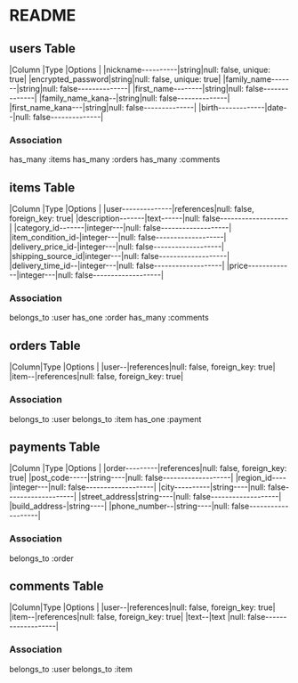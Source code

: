 # README

## users Table

|Column            |Type  |Options                  |
|nickname----------|string|null: false, unique: true|
|encrypted_password|string|null: false, unique: true|
|family_name-------|string|null: false--------------|
|first_name--------|string|null: false--------------|
|family_name_kana--|string|null: false--------------|
|first_name_kana---|string|null: false--------------|
|birth-------------|date--|null: false--------------|

### Association
has_many :items
has_many :orders
has_many :comments

<!-- #email.passwordはGemを使用 -->


## items Table

|Column            |Type      |Options                       |
|user--------------|references|null: false, foreign_key: true|
|description-------|text------|null: false-------------------|
|category_id-------|integer---|null: false-------------------|
|item_condition_id-|integer---|null: false-------------------|
|delivery_price_id-|integer---|null: false-------------------|
|shipping_source_id|integer---|null: false-------------------|
|delivery_time_id--|integer---|null: false-------------------|
|price-------------|integer---|null: false-------------------|

### Association
belongs_to :user
has_one :order
has_many :comments

<!-- #imageはGemを使用 -->


## orders Table

|Column|Type      |Options                       |
|user--|references|null: false, foreign_key: true|
|item--|references|null: false, foreign_key: true|

### Association
belongs_to :user
belongs_to :item
has_one :payment


## payments Table

|Column            |Type      |Options                       |
|order---------|references|null: false, foreign_key: true|
|post_code-----|string----|null: false-------------------|
|region_id----|integer---|null: false-------------------|
|city----------|string----|null: false-------------------|
|street_address|string----|null: false-------------------|
|build_address-|string----|
|phone_number--|string----|null: false-------------------|

### Association
belongs_to :order



## comments Table
|Column|Type      |Options                       |
|user--|references|null: false, foreign_key: true|
|item--|references|null: false, foreign_key: true|
|text--|text      |null: false-------------------|

### Association
belongs_to :user
belongs_to :item
